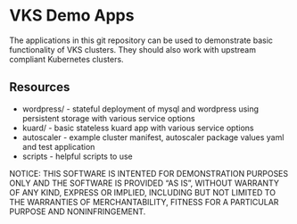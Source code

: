 # VKS Demo Apps

The applications in this git repository can be used to demonstrate basic functionality of VKS clusters.  They should also work with upstream compliant Kubernetes clusters.

## Resources

- wordpress/ - stateful deployment of mysql and wordpress using persistent storage with various service options
- kuard/ - basic stateless kuard app with various service options
- autoscaler - example cluster manifest, autoscaler package values yaml and test application
- scripts - helpful scripts to use

NOTICE:  THIS SOFTWARE IS INTENTED FOR DEMONSTRATION PURPOSES ONLY AND THE SOFTWARE IS PROVIDED “AS IS”, WITHOUT WARRANTY OF ANY KIND, EXPRESS OR IMPLIED, INCLUDING BUT NOT LIMITED TO THE WARRANTIES OF MERCHANTABILITY, FITNESS FOR A PARTICULAR PURPOSE AND NONINFRINGEMENT.